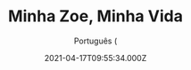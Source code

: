 ---
id: '11010f28-31ad-4763-bcb7-f2d00f819f48'
type: 'movie' # Filme, Série, Anime
title: "Minha Zoe, Minha Vida"
synopsis: ["Isabelle é uma geneticista que está se recuperando do término de um relacionamento problemático. Ela também é responsável por cuidar da filha de sete anos, Zoe, com a ajuda de seu ex-marido, James. Após uma tragédia atingir a família, Isabelle fará de tudo para proteger sua Zoe.",
]
originalTitle: "My Zoe"
date: '2021-04-17T09:55:34.000Z'
update: '2021-04-17T09:55:34.000Z'
releaseDate: '2019-11-14T03:00:00.000Z'
imdb:
  rating: '5.9' # 8.5
  id: '' # tt0470752
duration: '1h 40 Min'
trailer:
  urls: [
    'I1fGmEa6WnY',
  ]
tags: ['1080p']
genre: ['Drama'] #
quality: 'WEB-DL' # BluRay, WEB-DL, HDTV, WEB-DL4K, WEB-DLe
format: 'MKV' # MKV, MP4, TS
audio: 'Português, Inglês' # Dublado, Legendado, Dual Audio, Dub & Leg
subtitle: 'Português (' # Português, inglês,
size: '5.1 GB' # 4.8 GB
audioQuality: 10
videoQuality: 10
directors: []
#  - name: 'Lana Wachowski'
#    image: ''
#  - name: 'Lilly Wachowski'
#    image: ''
cast: []
#  - name: 'Keanu Reeves'
#    image: ''
#    characterName: 'Neo'
writers: []
#  - name: ''
#    image: ''
maturityRating:
  age: '' # L , 10, 12, 14, 16, 18
  topics: [''] # Violence, Illegal drugs, Inappropriate Language, Legal Drugs, Sexual Content, Extreme Violence
###########################################
download:
  
  - url: 'magnet:?xt=urn:btih:89b79774d84ab308df8a3d9dc7dd0becb3529a74&dn=Minha.Zoe.Minha.Vida.2019.1080p.WEB-DL.5.1.DUAL.COMANDO.TO&tr=udp%3a%2f%2fpublic.popcorn-tracker.org%3a6969%2fannounce&tr=udp%3a%2f%2ftracker.internetwarriors.net%3a1337%2fannounce&tr=udp%3a%2f%2ftracker.opentrackr.org%3a1337%2fannounce&tr=udp%3a%2f%2fexodus.desync.com%3a6969%2fannounce&tr=udp%3a%2f%2fretracker.lanta-net.ru%3a2710%2fannounce&tr=udp%3a%2f%2fopen.stealth.si%3a80%2fannounce&tr=udp%3a%2f%2fwww.torrent.eu.org%3a451%2fannounce&tr=udp%3a%2f%2fopentracker.i2p.rocks%3a6969%2fannounce&tr=http%3a%2f%2ftracker.opentrackr.org%3a1337%2fannounce&tr=udp%3a%2f%2f3rt.tace.ru%3a60889%2fannounce'
    resolution: '1080p' # 720p, 1080p, 4K,
    audio: 'Dual Áudio' # Dublado, Legendado, Dual Audio
    size: '' # 4.8 GB
    quality: '' # BluRay, WEB-DL
    format: '' # MKV
images:
  cover: '/assets/movies/minha-zoe-minha-vida.jpg'
  background: '/assets/movies/'
---